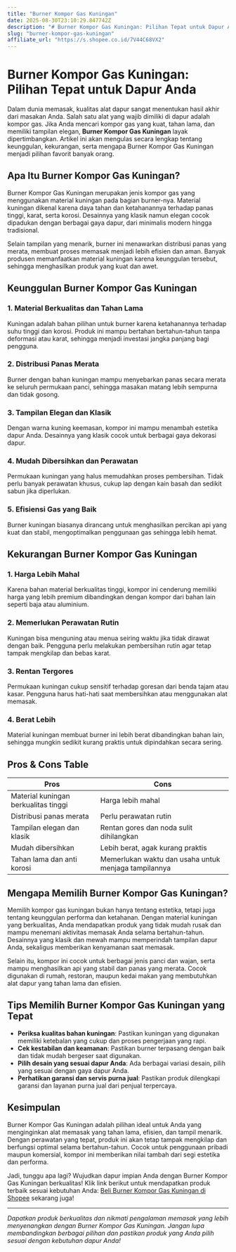 ```yaml
---
title: "Burner Kompor Gas Kuningan"
date: 2025-08-30T23:10:29.847742Z
description: "# Burner Kompor Gas Kuningan: Pilihan Tepat untuk Dapur Anda..."
slug: "burner-kompor-gas-kuningan"
affiliate_url: "https://s.shopee.co.id/7V44C68VX2"
---
```

# Burner Kompor Gas Kuningan: Pilihan Tepat untuk Dapur Anda

Dalam dunia memasak, kualitas alat dapur sangat menentukan hasil akhir dari masakan Anda. Salah satu alat yang wajib dimiliki di dapur adalah kompor gas. Jika Anda mencari kompor gas yang kuat, tahan lama, dan memiliki tampilan elegan, **Burner Kompor Gas Kuningan** layak dipertimbangkan. Artikel ini akan mengulas secara lengkap tentang keunggulan, kekurangan, serta mengapa Burner Kompor Gas Kuningan menjadi pilihan favorit banyak orang.

## Apa Itu Burner Kompor Gas Kuningan?

Burner Kompor Gas Kuningan merupakan jenis kompor gas yang menggunakan material kuningan pada bagian burner-nya. Material kuningan dikenal karena daya tahan dan ketahanannya terhadap panas tinggi, karat, serta korosi. Desainnya yang klasik namun elegan cocok dipadukan dengan berbagai gaya dapur, dari minimalis modern hingga tradisional.

Selain tampilan yang menarik, burner ini menawarkan distribusi panas yang merata, membuat proses memasak menjadi lebih efisien dan aman. Banyak produsen memanfaatkan material kuningan karena keunggulan tersebut, sehingga menghasilkan produk yang kuat dan awet.

## Keunggulan Burner Kompor Gas Kuningan

### 1. Material Berkualitas dan Tahan Lama

Kuningan adalah bahan pilihan untuk burner karena ketahanannya terhadap suhu tinggi dan korosi. Produk ini mampu bertahan bertahun-tahun tanpa deformasi atau karat, sehingga menjadi investasi jangka panjang bagi pengguna.

### 2. Distribusi Panas Merata

Burner dengan bahan kuningan mampu menyebarkan panas secara merata ke seluruh permukaan panci, sehingga masakan matang lebih sempurna dan tidak gosong.

### 3. Tampilan Elegan dan Klasik

Dengan warna kuning keemasan, kompor ini mampu menambah estetika dapur Anda. Desainnya yang klasik cocok untuk berbagai gaya dekorasi dapur.

### 4. Mudah Dibersihkan dan Perawatan

Permukaan kuningan yang halus memudahkan proses pembersihan. Tidak perlu banyak perawatan khusus, cukup lap dengan kain basah dan sedikit sabun jika diperlukan.

### 5. Efisiensi Gas yang Baik

Burner kuningan biasanya dirancang untuk menghasilkan percikan api yang kuat dan stabil, mengoptimalkan penggunaan gas sehingga lebih hemat.

## Kekurangan Burner Kompor Gas Kuningan

### 1. Harga Lebih Mahal

Karena bahan material berkualitas tinggi, kompor ini cenderung memiliki harga yang lebih premium dibandingkan dengan kompor dari bahan lain seperti baja atau aluminium.

### 2. Memerlukan Perawatan Rutin

Kuningan bisa menguning atau menua seiring waktu jika tidak dirawat dengan baik. Pengguna perlu melakukan pembersihan rutin agar tetap tampak mengkilap dan bebas karat.

### 3. Rentan Tergores

Permukaan kuningan cukup sensitif terhadap goresan dari benda tajam atau kasar. Pengguna harus hati-hati saat membersihkan atau menggunakan alat memasak.

### 4. Berat Lebih

Material kuningan membuat burner ini lebih berat dibandingkan bahan lain, sehingga mungkin sedikit kurang praktis untuk dipindahkan secara sering.

## Pros & Cons Table

| **Pros**                              | **Cons**                                |
|--------------------------------------|----------------------------------------|
| Material kuningan berkualitas tinggi | Harga lebih mahal                     |
| Distribusi panas merata             | Perlu perawatan rutin                |
| Tampilan elegan dan klasik          | Rentan gores dan noda sulit dihilangkan |
| Mudah dibersihkan                  | Lebih berat, agak kurang praktis  |
| Tahan lama dan anti korosi         | Memerlukan waktu dan usaha untuk menjaga tampilannya |

## Mengapa Memilih Burner Kompor Gas Kuningan?

Memilih kompor gas kuningan bukan hanya tentang estetika, tetapi juga tentang keunggulan performa dan ketahanan. Dengan material kuningan yang berkualitas, Anda mendapatkan produk yang tidak mudah rusak dan mampu menemani aktivitas memasak Anda selama bertahun-tahun. Desainnya yang klasik dan mewah mampu memperindah tampilan dapur Anda, sekaligus memberikan kenyamanan saat memasak.

Selain itu, kompor ini cocok untuk berbagai jenis panci dan wajan, serta mampu menghasilkan api yang stabil dan panas yang merata. Cocok digunakan di rumah, restoran, maupun kedai makan yang membutuhkan alat dapur yang tahan lama dan efisien.

## Tips Memilih Burner Kompor Gas Kuningan yang Tepat

- **Periksa kualitas bahan kuningan**: Pastikan kuningan yang digunakan memiliki ketebalan yang cukup dan proses pengerjaan yang rapi.
- **Cek kestabilan dan keamanan**: Pastikan burner terpasang dengan baik dan tidak mudah bergeser saat digunakan.
- **Pilih desain yang sesuai dapur Anda**: Ada berbagai variasi desain, pilih yang sesuai dengan gaya dapur Anda.
- **Perhatikan garansi dan servis purna jual**: Pastikan produk dilengkapi garansi dan layanan purna jual dari penjual terpercaya.

## Kesimpulan

Burner Kompor Gas Kuningan adalah pilihan ideal untuk Anda yang menginginkan alat memasak yang tahan lama, efisien, dan tampil menarik. Dengan perawatan yang tepat, produk ini akan tetap tampak mengkilap dan berfungsi optimal selama bertahun-tahun. Cocok untuk penggunaan pribadi maupun komersial, kompor ini memberikan nilai tambah dari segi estetika dan performa.

Jadi, tunggu apa lagi? Wujudkan dapur impian Anda dengan Burner Kompor Gas Kuningan berkualitas! Klik link berikut untuk mendapatkan produk terbaik sesuai kebutuhan Anda: [Beli Burner Kompor Gas Kuningan di Shopee](https://s.shopee.co.id/7V44C68VX2) sekarang juga!

---

*Dapatkan produk berkualitas dan nikmati pengalaman memasak yang lebih menyenangkan dengan Burner Kompor Gas Kuningan. Jangan lupa membandingkan berbagai pilihan dan pastikan produk yang Anda pilih sesuai dengan kebutuhan dapur Anda!*